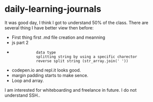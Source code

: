 # daily-learning-journals

It was good day, I think I got to understand 50% of the class. There are several thing I have better view then before:

- First thing first .md file creation and meanning
- js part 2 
- 
                 data type
                 splitting string by using a specific charector 
                 reverse split string (str_array.join(' '))

- codepen.io and repl.it  looks good.
- margin padding starts to make sence.
- Loop and array.

I am interested for whiteboarding and freelance in future.
I do not understand SSH..
